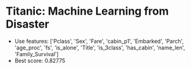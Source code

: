 # Titanic: Machine Learning from Disaster
  - Use features: ['Pclass', 'Sex', 'Fare', 'cabin_p1', 'Embarked', 'Parch', 'age_proc', 'fs', 'is_alone', 'Title', 'is_3class', 'has_cabin', 'name_len', 'Family_Survival']
  - Best score: 0.82775

